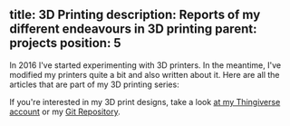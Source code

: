 title: 3D Printing
description: Reports of my different endeavours in 3D printing
parent: projects
position: 5
---

In 2016 I've started experimenting with 3D printers.
In the meantime, I've modified my printers quite a bit and also written about it.
Here are all the articles that are part of my 3D printing series:

<!--%
print3DPrintingMenu()
%-->

If you're interested in my 3D print designs, take a look [at my Thingiverse account](https://www.thingiverse.com/xythobuz/designs) or my [Git Repository](https://git.xythobuz.de/thomas/3d-print-designs).

